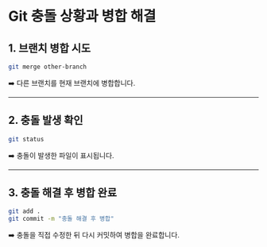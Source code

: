 # Git 충돌 상황과 병합 해결

## 1. 브랜치 병합 시도

```bash
git merge other-branch
```

➡️ 다른 브랜치를 현재 브랜치에 병합합니다.

---

## 2. 충돌 발생 확인

```bash
git status
```

➡️ 충돌이 발생한 파일이 표시됩니다.

---

## 3. 충돌 해결 후 병합 완료

```bash
git add .
git commit -m "충돌 해결 후 병합"
```

➡️ 충돌을 직접 수정한 뒤 다시 커밋하여 병합을 완료합니다.
